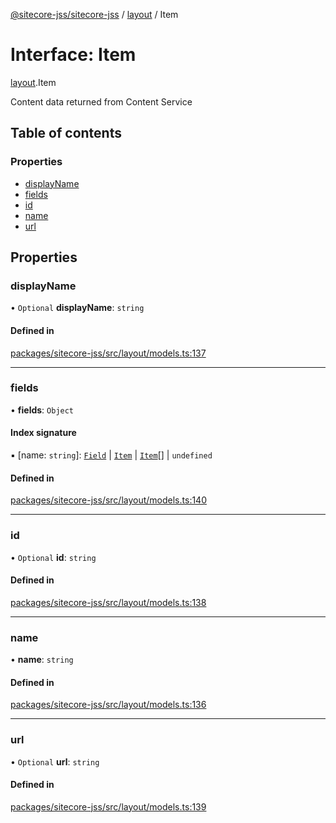[@sitecore-jss/sitecore-jss](../README.md) / [layout](../modules/layout.md) / Item

# Interface: Item

[layout](../modules/layout.md).Item

Content data returned from Content Service

## Table of contents

### Properties

- [displayName](layout.Item.md#displayname)
- [fields](layout.Item.md#fields)
- [id](layout.Item.md#id)
- [name](layout.Item.md#name)
- [url](layout.Item.md#url)

## Properties

### displayName

• `Optional` **displayName**: `string`

#### Defined in

[packages/sitecore-jss/src/layout/models.ts:137](https://github.com/Sitecore/jss/blob/05849806a/packages/sitecore-jss/src/layout/models.ts#L137)

___

### fields

• **fields**: `Object`

#### Index signature

▪ [name: `string`]: [`Field`](layout.Field.md) \| [`Item`](layout.Item.md) \| [`Item`](layout.Item.md)[] \| `undefined`

#### Defined in

[packages/sitecore-jss/src/layout/models.ts:140](https://github.com/Sitecore/jss/blob/05849806a/packages/sitecore-jss/src/layout/models.ts#L140)

___

### id

• `Optional` **id**: `string`

#### Defined in

[packages/sitecore-jss/src/layout/models.ts:138](https://github.com/Sitecore/jss/blob/05849806a/packages/sitecore-jss/src/layout/models.ts#L138)

___

### name

• **name**: `string`

#### Defined in

[packages/sitecore-jss/src/layout/models.ts:136](https://github.com/Sitecore/jss/blob/05849806a/packages/sitecore-jss/src/layout/models.ts#L136)

___

### url

• `Optional` **url**: `string`

#### Defined in

[packages/sitecore-jss/src/layout/models.ts:139](https://github.com/Sitecore/jss/blob/05849806a/packages/sitecore-jss/src/layout/models.ts#L139)
